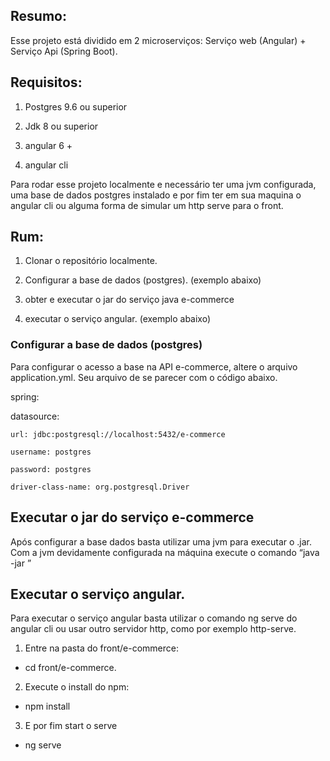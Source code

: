## Resumo: 

  

Esse projeto está dividido em 2 microserviços: Serviço web (Angular) + Serviço Api (Spring Boot). 


## Requisitos: 

1. Postgres 9.6 ou superior

2. Jdk 8 ou superior 

3. angular 6 + 

4. angular cli

Para rodar esse projeto localmente e necessário ter uma jvm configurada, uma base de dados postgres instalado e por fim ter em sua maquina o angular cli ou alguma forma de simular um http serve para o front. 
    
  
## Rum: 
  

1. Clonar o repositório localmente. 

2. Configurar a base de dados (postgres). (exemplo abaixo)

3. obter e executar o jar do serviço java e-commerce 

4. executar o serviço angular. (exemplo abaixo)
  

### Configurar a base de dados (postgres) 

Para configurar o acesso a base na API e-commerce, altere o arquivo application.yml. Seu arquivo de se parecer com o código abaixo. 

  

spring:  

  datasource: 

    url: jdbc:postgresql://localhost:5432/e-commerce 

    username: postgres 

    password: postgres 

    driver-class-name: org.postgresql.Driver 

## Executar o jar do serviço e-commerce 

Após configurar a base dados basta utilizar uma jvm para executar o .jar. Com a jvm devidamente configurada na máquina execute o comando “java -jar <nome-do-jar>”  

## Executar o serviço angular. 

Para executar o serviço angular basta utilizar o comando ng serve do angular cli ou usar outro servidor http, como por exemplo http-serve. 

1. Entre na pasta do front/e-commerce:
  
  - cd <path-local>front/e-commerce.
  
2. Execute o install do npm:

  - npm install

3. E por fim start o serve
  
  - ng serve


 
